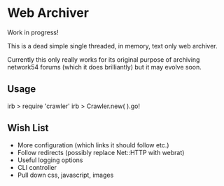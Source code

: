 # Web Archiver

Work in progress!

This is a dead simple single threaded, in memory, text only web archiver.

Currently this only really works for its original purpose of archiving network54 forums (which it does brilliantly) but it may evolve soon.

## Usage
  irb > require 'crawler'
  irb > Crawler.new( <url> ).go!

## Wish List

* More configuration (which links it should follow etc.)
* Follow redirects (possibly replace Net::HTTP with webrat)
* Useful logging options
* CLI controller
* Pull down css, javascript, images 